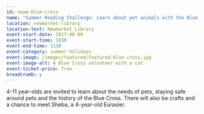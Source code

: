 ```yaml
---
id: newm-blue-cross
name: "Summer Reading Challenge: Learn about pet animals with the Blue Cross"
location: newmarket-library
location-text: Newmarket Library
event-start-date: 2017-08-09
event-start-time: 1030
event-end-time: 1130
event-category: summer-holidays
event-image: /images/featured/featured-blue-cross.jpg
event-image-alt: A Blue Cross volunteer with a cat
event-ticket-price: free
breadcrumb: y
---
```


4-11 year-olds are invited to learn about the needs of pets, staying safe around pets and the history of the Blue Cross. There will also be crafts and a chance to meet Sheba, a 4-year-old Eurasier.
